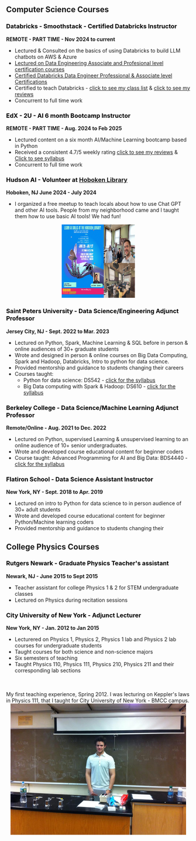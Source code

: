 ## Computer Science Courses

**<h3 style="color:Black">Databricks - Smoothstack - Certified Databricks Instructor</h3> </p>REMOTE - PART TIME  - Nov 2024 to current**

* Lectured & Consulted on the basics of using Databricks to build LLM chatbots on AWS & Azure
* <a href="https://www.databricks.com/learn/training/home">Lectured on Data Engineering Associate and Profesional level certification courses</a>
* <a href="https://credentials.databricks.com/profile/joeganser632516/wallet">Certified Databricks Data Engineer Professional & Associate level Certifications</a>
* Certified to teach Databricks - <a href="https://drive.google.com/file/d/1EssjGe1gYXJ5gliVBxG447vr_r-hCHFA/view?usp=sharing">click to see my class list</a> & <a href="https://drive.google.com/file/d/1CxUkYs4uf06-j2N_YInQg6n2w6Vswtzl/view?usp=sharing">click to see my reviews</a>
* Concurrent to full time work
</p></p>

**<h3 style="color:Black">EdX - 2U - AI 6 month Bootcamp Instructor</h3> </p>REMOTE - PART TIME  - Aug. 2024 to Feb 2025**

* Lectured content on a six month AI/Machine Learning bootcamp based in Python
* Received a consistent 4.7/5 weekly rating <a href="https://drive.google.com/file/d/1Rh3ehZ8G4vAWAKVB8xu9R41fUTz5IeTF/view?usp=sharing">click to see my reviews</a> & <a href="https://drive.google.com/file/d/1Ipbck76ulyFwnjBtbeQ-D3FHHbRgyalH/view?usp=sharing">Click to see syllabus</a>
* Concurrent to full time work
</p></p>

**<h3 style="color:Black">Hudson AI - Volunteer at <a href="https://hobokenlibrary.org">Hoboken Library</a></h3> </p> Hoboken, NJ June 2024 - July 2024**

* I organized a free meetup to teach locals about how to use Chat GPT and other AI tools. People from my neighborhood came and I taught them how to use basic AI tools! We had fun!
<center>
<img src='../conferences/images/hudson_ai/Hudson_ai.png' style="horizontal-align:middle" width=200 height=200>
</center>

</p></p>

**<h3 style="color:Black">Saint Peters University - Data Science/Engineering Adjunct Professor</h3> </p>Jersey City, NJ  - Sept. 2022 to Mar. 2023**

* Lectured on Python, Spark, Machine Learning & SQL before in person & online audiences of 30+ graduate students
* Wrote and designed in person & online courses on Big Data Computing, Spark and Hadoop, Databricks, Intro to python for data science.
* Provided mentorship and guidance to students changing their careers
* Courses taught:
    * Python for data science: DS542 - <a href="/teaching/syllabi/ds542syllabus/ds542syllabus.pdf">click for the syllabus</a>
    * Big Data computing with Spark & Hadoop: DS610 - <a href="/teaching/syllabi/DS610Syllabus/DS610SyllabusMaster_1_.docx.html">click for the syllabus</a>
</p></p>

**<h3 style="color:Black">Berkeley College - Data Science/Machine Learning Adjunct Professor</h3> </p>Remote/Online - Aug. 2021 to Dec. 2022**

* Lectured on Python, supervised Learning & unsupervised learning to an online audience of 10+ senior undergraduates.
* Wrote and developed course educational content for beginner coders
* Course taught: Advanced Programming for AI and Big Data: BDS4440 - <a href="/teaching/syllabi/BDS4440_Syllabus/BDS4440_Syllabus.html">click for the syllabus</a>

</p>

**<h3 style="color:Black">Flatiron School - Data Science Assistant Instructor </h3></p>New York, NY  - Sept. 2018 to Apr. 2019**

* Lectured on intro to Python for data science to in person audience of 30+ adult students
* Wrote and developed course educational content for beginner Python/Machine learning coders
* Provided mentorship and guidance to students changing their

</p>

## College Physics Courses

**<h3 style="color:Black">Rutgers Newark - Graduate Physics Teacher's assistant</h3></p> Newark, NJ - June 2015 to Sept 2015**

* Teacher assistant for college Physics 1 & 2 for STEM undergraduate classes
* Lectured on Physics during recitation sessions

</p>

**<h3 style="color:Black">City University of New York - Adjunct Lecturer</h3></p> New York, NY - Jan. 2012 to Jan 2015**

* Lecturered on Physics 1, Physics 2, Physics 1 lab and Physics 2 lab courses for undergraduate students
* Taught courses for both science and non-science majors
* Six semesters of teaching
* Taught Physics 110, Physics 111, Physics 210, Physics 211 and their corresponding lab sections




</p></p></p></p></br></br>
My first teaching experience, Spring 2012. I was lecturing on Keppler's laws in Physics 111, that I taught for City University of New York - BMCC campus.
<center>
<img src = '/teaching/first_teaching_pic.jpg' width=480 height=358>
</center>